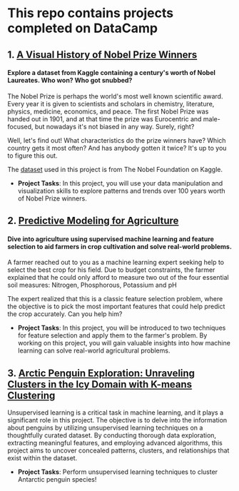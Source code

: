 # This repo contains projects completed on DataCamp

## 1. [A Visual History of Nobel Prize Winners](https://github.com/mokgonyanetb/Data-Camp-Projects/tree/visualization/A%20Visual%20History%20of%20Nobel%20Prize%20Winners)
#### Explore a dataset from Kaggle containing a century's worth of Nobel Laureates. Who won? Who got snubbed?
The Nobel Prize is perhaps the world's most well known scientific award. Every year it is given to scientists and scholars in chemistry, literature, physics, medicine, economics, and peace. The first Nobel Prize was handed out in 1901, and at that time the prize was Eurocentric and male-focused, but nowadays it's not biased in any way. Surely, right?

Well, let's find out! What characteristics do the prize winners have? Which country gets it most often? And has anybody gotten it twice? It's up to you to figure this out.

The [dataset](https://www.kaggle.com/nobelfoundation/nobel-laureates) used in this project is from The Nobel Foundation on Kaggle.
- **Project Tasks**: In this project, you will use your data manipulation and visualization skills to explore patterns and trends over 100 years worth of Nobel Prize winners.

## 2. [Predictive Modeling for Agriculture](https://github.com/mokgonyanetb/Data-Camp-Projects/tree/main/Predictive%20Modeling%20for%20Agriculture)
#### Dive into agriculture using supervised machine learning and feature selection to aid farmers in crop cultivation and solve real-world problems. 
A farmer reached out to you as a machine learning expert seeking help to select the best crop for his field. Due to budget constraints, the farmer explained that he could only afford to measure two out of the four essential soil measures: Nitrogen, Phosphorous, Potassium and pH

The expert realized that this is a classic feature selection problem, where the objective is to pick the most important features that could help predict the crop accurately. Can you help him?
- **Project Tasks**: In this project, you will be introduced to two techniques for feature selection and apply them to the farmer's problem. By working on this project, you will gain valuable insights into how machine learning can solve real-world agricultural problems.
## 3. [Arctic Penguin Exploration: Unraveling Clusters in the Icy Domain with K-means Clustering](https://github.com/mokgonyanetb/Data-Camp-Projects/tree/main/Clustering%20Antarctic%20Penguin%20Species)
Unsupervised learning is a critical task in machine learning, and it plays a significant role in this project. The objective is to delve into the information about penguins by utilizing unsupervised learning techniques on a thoughtfully curated dataset. By conducting thorough data exploration, extracting meaningful features, and employing advanced algorithms, this project aims to uncover concealed patterns, clusters, and relationships that exist within the dataset.
- **Project Tasks**: Perform unsupervised learning techniques to cluster Antarctic penguin species!
